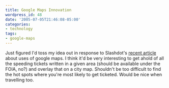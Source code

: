 ```yaml
---
title: Google Maps Innovation
wordpress_id: 48
date: '2005-07-05T21:46:08-05:00'
categories:
- technology
tags:
- google-maps
---
```

Just figured I'd toss my idea out in response to Slashdot's [recent article][] about uses of google maps.  I think it'd
be very interesting to get ahold of all the speeding tickets written in a given area (should be available under the
FOIA, no?) and overlay that on a city map.  Shouldn't be too difficult to find the hot spots where you're most likely to
get ticketed.  Would be nice when travelling too.

[recent article]: http://slashdot.org/article.pl?sid=05/07/05/2232243
